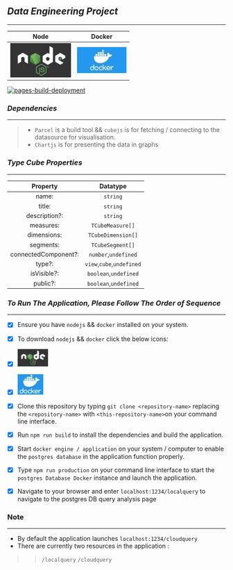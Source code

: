 ## *Data Engineering Project* ##
------------------------------
| Node                                  |             Docker                      | 
|:-------------------------------------: |  :------------------------------------:|                            
|![nodejs](assets/picture/nodejs.jpg)   |   ![docker](assets/picture/docker-mini.jpg) |

[![pages-build-deployment](https://github.com/RemTech/Data-Engineering/actions/workflows/pages/pages-build-deployment/badge.svg)](https://github.com/RemTech/Data-Engineering/actions/workflows/pages/pages-build-deployment)

### *Dependencies* ###
------------------

> - `Parcel` is a build tool && `cubejs` is for fetching / connecting to the datasource for visualisation.
> - `Chartjs` is for presenting the data in graphs

 ### *Type Cube Properties* ###
 ----------------------------
 | Property |  Datatype |
 | :--------: |  :--------: |
 | name:    | `string`  |
 | title:   | `string`  |
 | description?: | `string` | `undefined` |
 | measures: | `TCubeMeasure[]` |
 | dimensions: | `TCubeDimension[]` | 
 | segments: | `TCubeSegment[]` |  
 | connectedComponent?: | `number`,`undefined` |
 | type?: | `view`,`cube`,`undefined` |  
 | isVisible?: | `boolean`,`undefined` |
 |  public?: | `boolean`,`undefined` |

 
 ### *To Run The Application, Please Follow The Order of Sequence* ###
 ----------------------------------
- [x] Ensure you have `nodejs`  &&  `docker` installed on your system. 
- [x] To download `nodejs`  &&  `docker` click the below icons: 

- [x] [![node-download](assets/picture/nodejs-mini-crop.jpg)](https://nodejs.org/en/download)  


- [x] [![docker-download](assets/picture/docker-mini-crop.jpg)](https://docs.docker.com/desktop/install/windows-install/)


- [x] Clone this repository by typing `git clone <repository-name>` replacing the `<repository-name>` with `<this-repository-name>`on your command line interface.
- [x] Run `npm run build` to install the dependencies and build the application.
- [x] Start `docker engine / application` on your system / computer to enable the `postgres database` in the application function properly.
- [x] Type `npm run production` on your command line interface to start the `postgres Database Docker` instance and launch the application.
- [x] Navigate to your browser and enter `localhost:1234/localquery` to navigate to the postgres DB query analysis page

### Note ###
------------
+ By default the application launches `localhost:1234/cloudquery` 
+  There are currently two resources in the application :
>> `/localquery` 
>> `/cloudquery`
